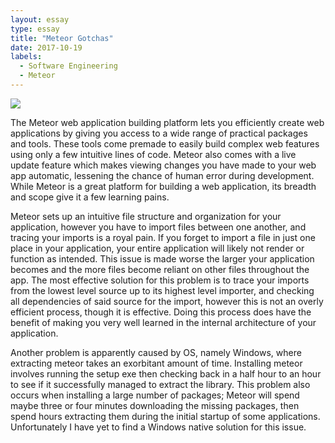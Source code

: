 ```yaml
---
layout: essay
type: essay
title: "Meteor Gotchas"
date: 2017-10-19
labels:
  - Software Engineering
  - Meteor
---
```


<img class="ui small centered image" src="{{ site.baseurl }}/images/meteorLogo.jpg">

The Meteor web application building platform lets you efficiently create web applications by giving you access to a wide range of practical packages and tools. These tools come premade to easily build complex web features using only a few intuitive lines of code. Meteor also comes with a live update feature which makes viewing changes you have made to your web app automatic, lessening the chance of human error during development. While Meteor is a great platform for building a web application, its breadth and scope give it a few learning pains.

Meteor sets up an intuitive file structure and organization for your application, however you have to import files between one another, and tracing your imports is a royal pain. If you forget to import a file in just one place in your application, your entire application will likely not render or function as intended. This issue is made worse the larger your application becomes and the more files become reliant on other files throughout the app. The most effective solution for this problem is to trace your imports from the lowest level source up to its highest level importer, and checking all dependencies of said source for the import, however this is not an overly efficient process, though it is effective. Doing this process does have the benefit of making you very well learned in the internal architecture of your application.

Another problem is apparently caused by OS, namely Windows, where extracting meteor takes an exorbitant amount of time. Installing meteor involves running the setup exe then checking back in a half hour to an hour to see if it successfully managed to extract the library. This problem also occurs when installing a large number of packages; Meteor will spend maybe three or four minutes downloading the missing packages, then spend hours extracting them during the initial startup of some applications. Unfortunately I have yet to find a Windows native solution for this issue.
